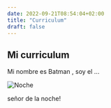 ```yaml
---
date: 2022-09-21T08:54:04+02:00
title: "Curriculum"
draft: false
---
```

## Mi curriculum

Mi nombre es Batman , soy el ...

![Noche](https://www.muyinteresante.com.mx/wp-content/uploads/2018/05/httpstved-prod.adobecqms.netcontentdameditorialTelevisamexicomuyinteresantemxciencia1207batman-614x346.imgo_.jpg)

señor de la noche!
